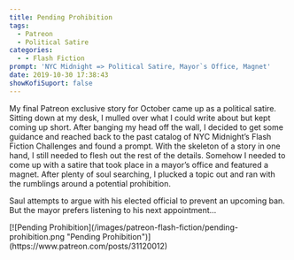```yaml
---
title: Pending Prohibition
tags:
  - Patreon
  - Political Satire
categories:
  - - Flash Fiction
prompt: 'NYC Midnight => Political Satire, Mayor`s Office, Magnet'
date: 2019-10-30 17:38:43
showKofiSuport: false
---
```


My final Patreon exclusive story for October came up as a political satire. Sitting down at my desk, I mulled over what I could write about but kept coming up short. After banging my head off the wall, I decided to get some guidance and reached back to the past catalog of NYC Midnight’s Flash Fiction Challenges and found a prompt. With the skeleton of a story in one hand, I still needed to flesh out the rest of the details. Somehow I needed to come up with a satire that took place in a mayor’s office and featured a magnet.<!-- more --> After plenty of soul searching, I plucked a topic out and ran with the rumblings around a potential prohibition.
 
Saul attempts to argue with his elected official to prevent an upcoming ban. But the mayor prefers listening to his next appointment…

<div class="center">[![Pending Prohibition](/images/patreon-flash-fiction/pending-prohibition.png "Pending Prohibition")](https://www.patreon.com/posts/31120012)</div>